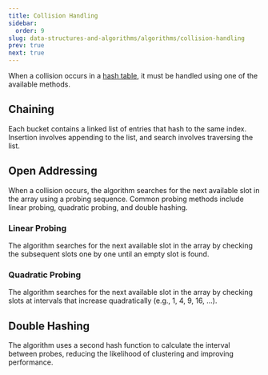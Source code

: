 ```yaml
---
title: Collision Handling
sidebar:
  order: 9
slug: data-structures-and-algorithms/algorithms/collision-handling
prev: true
next: true
---
```


When a collision occurs in a [hash table](/data-structures-and-algorithms/data-structures/hash-table), it must be handled using one of the available methods.


## Chaining

Each bucket contains a linked list of entries that hash to the same index.
Insertion involves appending to the list, and search involves traversing the
list.

## Open Addressing

When a collision occurs, the algorithm searches for the next available slot in
the array using a probing sequence. Common probing methods include linear
probing, quadratic probing, and double hashing.

### Linear Probing

The algorithm searches for the next available slot in the array by checking the
subsequent slots one by one until an empty slot is found.

### Quadratic Probing

The algorithm searches for the next available slot in the array by checking
slots at intervals that increase quadratically (e.g., 1, 4, 9, 16, ...).

## Double Hashing

The algorithm uses a second hash function to calculate the interval between
probes, reducing the likelihood of clustering and improving performance.
